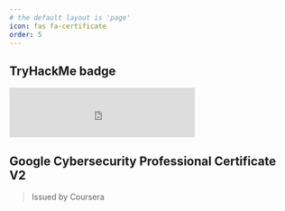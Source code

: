 ```yaml
---
# the default layout is 'page'
icon: fas fa-certificate
order: 5
---
```


## TryHackMe badge
<iframe src="https://tryhackme.com/api/v2/badges/public-profile?userPublicId=1349650" style='border:none; height: 88px; width: 329px; background-color: #1b1b1e'></iframe>

## Google Cybersecurity Professional Certificate V2
> Issued by Coursera

<div data-iframe-width="150" data-iframe-height="270" data-share-badge-id="0747dc1c-285f-4d03-be25-445780cc93f7" data-share-badge-host="https://www.credly.com"></div>
<script type="text/javascript" async src="https://cdn.credly.com/assets/utilities/embed.js"></script>